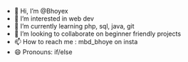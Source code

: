 - 👋 Hi, I’m @Bhoyex
- 👀 I’m interested in web dev
- 🌱 I’m currently learning php, sql, java, git
- 💞️ I’m looking to collaborate on beginner friendly projects
- 📫 How to reach me : mbd_bhoye on insta
- 😄 Pronouns: if/else          

<!---
Bhoyex/Bhoyex is a ✨ special ✨ repository because its `README.md` (this file) appears on your GitHub profile.
You can click the Preview link to take a look at your changes.
--->
